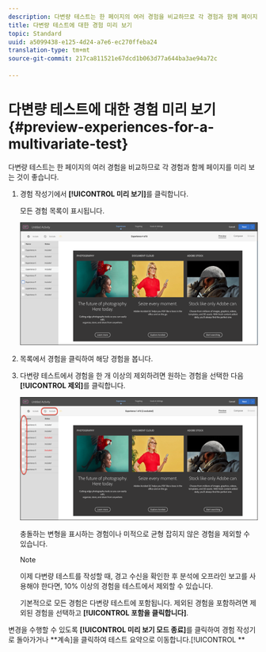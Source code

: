 ```yaml
---
description: 다변량 테스트는 한 페이지의 여러 경험을 비교하므로 각 경험과 함께 페이지를 미리 보는 것이 좋습니다.
title: 다변량 테스트에 대한 경험 미리 보기
topic: Standard
uuid: a5099438-e125-4d24-a7e6-ec270ffeba24
translation-type: tm+mt
source-git-commit: 217ca811521e67dcd1b063d77a644ba3ae94a72c

---
```



# 다변량 테스트에 대한 경험 미리 보기{#preview-experiences-for-a-multivariate-test}

다변량 테스트는 한 페이지의 여러 경험을 비교하므로 각 경험과 함께 페이지를 미리 보는 것이 좋습니다.

1. 경험 작성기에서 **[!UICONTROL 미리 보기]**&#x200B;를 클릭합니다.

   모든 경험 목록이 표시됩니다.

   ![](assets/preview.png)

1. 목록에서 경험을 클릭하여 해당 경험을 봅니다.

1. 다변량 테스트에서 경험을 한 개 이상의 제외하려면 원하는 경험을 선택한 다음 **[!UICONTROL 제외]**&#x200B;를 클릭합니다.

   ![경험 제외](/help/c-activities/c-multivariate-testing/t-create-multivariate-test/assets/preview-mvt-exclude.png)

   충돌하는 변형을 표시하는 경험이나 미적으로 균형 잡히지 않은 경험을 제외할 수 있습니다.

   >[!NOTE]
   >
   >이제 다변량 테스트를 작성할 때, 경고 수신을 확인한 후 분석에 오프라인 보고를 사용해야 한다면, 10% 이상의 경험을 테스트에서 제외할 수 있습니다.

   기본적으로 모든 경험은 다변량 테스트에 포함됩니다. 제외된 경험을 포함하려면 제외된 경험을 선택하고 **[!UICONTROL 포함을 클릭합니다]**.

변경을 수행할 수 있도록 **[!UICONTROL 미리 보기 모드 종료]**&#x200B;를 클릭하여 경험 작성기로 돌아가거나 **계속]을 클릭하여 테스트 요약으로 이동합니다.[!UICONTROL **

